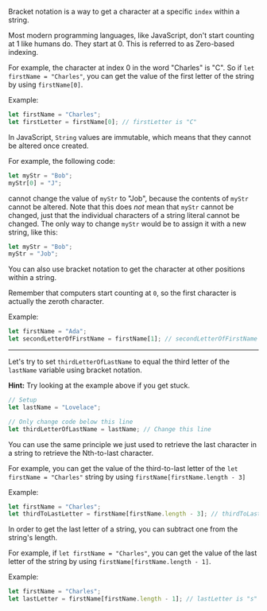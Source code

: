 Bracket notation is a way to get a character at a specific `index` within a string.

Most modern programming languages, like JavaScript, don't start counting at 1 like humans do. They start at 0. This is referred to as Zero-based indexing.

For example, the character at index 0 in the word "Charles" is "C". So if `let firstName = "Charles"`, you can get the value of the first letter of the string by using `firstName[0]`.

Example:

```js
let firstName = "Charles";
let firstLetter = firstName[0]; // firstLetter is "C"
```

In JavaScript, `String` values are immutable, which means that they cannot be altered once created.

For example, the following code:

```js
let myStr = "Bob";
myStr[0] = "J";
```

cannot change the value of `myStr` to "Job", because the contents of `myStr` cannot be altered. Note that this does *not* mean that `myStr` cannot be changed, just that the individual characters of a string literal cannot be changed. The only way to change `myStr` would be to assign it with a new string, like this:

```js
let myStr = "Bob";
myStr = "Job";
```

You can also use bracket notation to get the character at other positions within a string.

Remember that computers start counting at `0`, so the first character is actually the zeroth character.

Example:

```js
let firstName = "Ada";
let secondLetterOfFirstName = firstName[1]; // secondLetterOfFirstName is "d"
```

------

Let's try to set `thirdLetterOfLastName` to equal the third letter of the `lastName` variable using bracket notation.

**Hint:** Try looking at the example above if you get stuck.

```js
// Setup
let lastName = "Lovelace";

// Only change code below this line
let thirdLetterOfLastName = lastName; // Change this line
```

You can use the same principle we just used to retrieve the last character in a string to retrieve the Nth-to-last character.

For example, you can get the value of the third-to-last letter of the `let firstName = "Charles"` string by using `firstName[firstName.length - 3]`

Example:

```js
let firstName = "Charles";
let thirdToLastLetter = firstName[firstName.length - 3]; // thirdToLastLetter is "l"
```

In order to get the last letter of a string, you can subtract one from the string's length.

For example, if `let firstName = "Charles"`, you can get the value of the last letter of the string by using `firstName[firstName.length - 1]`.

Example:

```js
let firstName = "Charles";
let lastLetter = firstName[firstName.length - 1]; // lastLetter is "s"
```